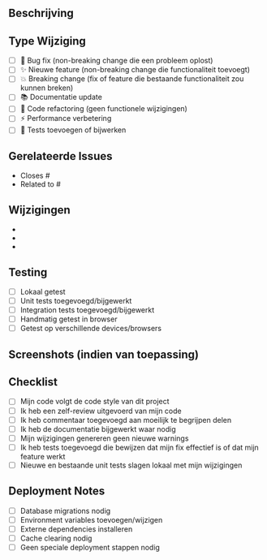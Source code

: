 ## Beschrijving
<!-- Beschrijf kort wat deze PR doet -->

## Type Wijziging
- [ ] 🐛 Bug fix (non-breaking change die een probleem oplost)
- [ ] ✨ Nieuwe feature (non-breaking change die functionaliteit toevoegt)
- [ ] 💥 Breaking change (fix of feature die bestaande functionaliteit zou kunnen breken)
- [ ] 📚 Documentatie update
- [ ] 🎨 Code refactoring (geen functionele wijzigingen)
- [ ] ⚡ Performance verbetering
- [ ] 🧪 Tests toevoegen of bijwerken

## Gerelateerde Issues
<!-- Link naar de issues die deze PR oplost -->
- Closes #
- Related to #

## Wijzigingen
<!-- Lijst van belangrijke wijzigingen -->
- 
- 
- 

## Testing
<!-- Beschrijf hoe je de wijzigingen hebt getest -->
- [ ] Lokaal getest
- [ ] Unit tests toegevoegd/bijgewerkt
- [ ] Integration tests toegevoegd/bijgewerkt
- [ ] Handmatig getest in browser
- [ ] Getest op verschillende devices/browsers

## Screenshots (indien van toepassing)
<!-- Voeg screenshots toe van UI wijzigingen -->

## Checklist
- [ ] Mijn code volgt de code style van dit project
- [ ] Ik heb een zelf-review uitgevoerd van mijn code
- [ ] Ik heb commentaar toegevoegd aan moeilijk te begrijpen delen
- [ ] Ik heb de documentatie bijgewerkt waar nodig
- [ ] Mijn wijzigingen genereren geen nieuwe warnings
- [ ] Ik heb tests toegevoegd die bewijzen dat mijn fix effectief is of dat mijn feature werkt
- [ ] Nieuwe en bestaande unit tests slagen lokaal met mijn wijzigingen

## Deployment Notes
<!-- Speciale instructies voor deployment (indien van toepassing) -->
- [ ] Database migrations nodig
- [ ] Environment variables toevoegen/wijzigen
- [ ] Externe dependencies installeren
- [ ] Cache clearing nodig
- [ ] Geen speciale deployment stappen nodig